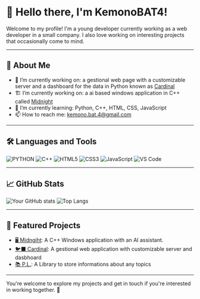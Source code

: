 # 👋 Hello there, I'm KemonoBAT4!
Welcome to my profile! I'm a young developer currently working as a web developer in a small company. I also love working on interesting projects that occasionally come to mind.

---

## 🚀 About Me

- 🔭 I’m currently working on: a gestional web page with a customizable server and a dashboard for the data in Python known as [Cardinal](https://github.com/KemonoBAT4/Cardinal)
- 🏗️ I’m currently working on: a ai based windows application in C++ called [Midnight](https://github.com/KemonoBAT4/Midnight)
- 🌱 I’m currently learning: Python, C++, HTML, CSS, JavaScript
- 📫 How to reach me: kemono.bat.4@gmail.com

---

## 🛠️ Languages and Tools

![PYTHON](https://img.shields.io/badge/Python-black?style=flat-square&logo=python&logoColor=ffdd54)
![C++](https://img.shields.io/badge/-C++-black?style=flat-square&logo=c%2B%2B)
![HTML5](https://img.shields.io/badge/-HTML5-black?style=flat-square&logo=html5)
![CSS3](https://img.shields.io/badge/-CSS3-black?style=flat-square&logo=css3)
![JavaScript](https://img.shields.io/badge/-JavaScript-black?style=flat-square&logo=javascript)
![VS Code](https://img.shields.io/badge/-VS%20Code-black?style=flat-square&logo=visual-studio-code)

---

## 📈 GitHub Stats

![Your GitHub stats](https://github-readme-stats.vercel.app/api?username=KemonoBAT4&show_icons=true&hide_title=true&count_private=true&hide=contribs&theme=github_dark)
![Top Langs](https://github-readme-stats.vercel.app/api/top-langs/?username=KemonoBAT4&layout=compact&theme=github_dark)

---

## 📂 Featured Projects

- [🖥️ Midngiht](https://github.com/KemonoBAT4/Midnight): A C++ Windows application with an AI assistant.
- [🐦‍⬛ Cardinal](https://github.com/KemonoBAT4/Cardinal): A gestional web application with customizable server and dasbhoard
- [📚 P.L.](https://github.com/KemonoBAT4/Programming-Library): A Library to store informations about any topics
---
You're welcome to explore my projects and get in touch if you're interested in working together. 🌟

<!--
**KemonoBAT4/KemonoBAT4** is a ✨ _special_ ✨ repository because its `README.md` (this file) appears on your GitHub profile.

Here are some ideas to get you started:

- 🔭 I’m currently working on ...
- 🌱 I’m currently learning ...
- 👯 I’m looking to collaborate on ...
- 🤔 I’m looking for help with ...
- 💬 Ask me about ...
- 📫 How to reach me: ...
- 😄 Pronouns: ...
- ⚡ Fun fact: ...
-->

